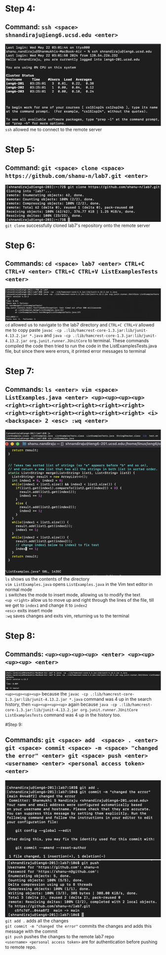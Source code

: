 # Step 4:
## Command: `ssh <space> shnandiraju@ieng6.ucsd.edu <enter>`
![Image](step4.png)
`ssh` allowed me to connect to the remote server

# Step 5:
## Command: `git <space> clone <space> https://github.com/shanu-n/lab7.git <enter>`
![Image](step5.png)
`git clone` successfully cloned lab7's repository onto the remote server

# Step 6:
## Commands: `cd <space> lab7 <enter> CTRL+C CTRL+V <enter> CTRL+C CTRL+V ListExamplesTests <enter>`
![Image](step6.png)
`cd` allowed us to navigate to the lab7 directory and `CTRL+C CTRL+V` allowed me to copy paste `javac -cp .:lib/hamcrest-core-1.3.jar:lib/junit-4.13.2.jar *.java` and `java -cp .:lib/hamcrest-core-1.3.jar:lib/junit-4.13.2.jar org.junit.runner.JUnitCore` to terminal. These commands compiled the code then tried to run the code in the ListExamplesTests.java file, but since there were errors, it printed error messages to terminal

# Step 7:
## Commands: `ls <enter> vim <space> ListExamples.java <enter> <up><up><up><up><right><right><right><right><right><right><right><right><right><right><right><right> <i> <backspace> 2 <esc> :wq <enter>`
![Image](step7-1.png)
![Image](step7-2.png)
`ls` shows us the contents of the directory\
`vim ListExamples.java` opens `ListExamples.java` in the Vim text editor in normal mode\
`i` switches the mode to insert mode, allowing us to modify the text\
`<up <right>` allow us to move up and right through the lines of the file, till we get to `index1` and change it to `index2`\
`<esc>` exits insert mode\
`:wq` saves changes and exits vim, returning us to the terminal

# Step 8: 
## Commands: `<up><up><up><up> <enter> <up><up><up><up> <enter>`
![Image](step8.png)
`<up><up><up><up>` because the `javac -cp .:lib/hamcrest-core-1.3.jar:lib/junit-4.13.2.jar *.java` command was 4 up in the search history, then `<up><up><up><up>` again because `java -cp .:lib/hamcrest-core-1.3.jar:lib/junit-4.13.2.jar org.junit.runner.JUnitCore ListExamplesTests` command was 4 up in the history too.

#Step 9:
## Commands: `git <space> add  <space> . <enter> git <space> commit <space> -m <space> "changed the error" <enter> git <space> push <enter> <username> <enter> <personal access token> <enter>`
![Image](step9-1.png)
![Image](step9-2.png)
`git add .` adds all the changes\
`git commit -m "changed the error"` commits the changes and adds this message with the commit\
`git push` pushes the changes to the remote lab7 repo\
`<username> <personal access token>` are for authentication before pushing to remote repo.


